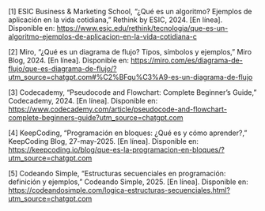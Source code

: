 [1] ESIC Business & Marketing School, “¿Qué es un algoritmo? Ejemplos de aplicación en la vida cotidiana,” Rethink by ESIC, 2024. [En línea]. Disponible en: https://www.esic.edu/rethink/tecnologia/que-es-un-algoritmo-ejemplos-de-aplicacion-en-la-vida-cotidiana-c

[2] Miro, “¿Qué es un diagrama de flujo? Tipos, símbolos y ejemplos,” Miro Blog, 2024. [En línea]. Disponible en: https://miro.com/es/diagrama-de-flujo/que-es-diagrama-de-flujo/?utm_source=chatgpt.com#%C2%BFqu%C3%A9-es-un-diagrama-de-flujo

[3] Codecademy, “Pseudocode and Flowchart: Complete Beginner’s Guide,” Codecademy, 2024. [En línea]. Disponible en: https://www.codecademy.com/article/pseudocode-and-flowchart-complete-beginners-guide?utm_source=chatgpt.com

[4] KeepCoding, “Programación en bloques: ¿Qué es y cómo aprender?,” KeepCoding Blog, 27-may-2025. [En línea]. Disponible en: https://keepcoding.io/blog/que-es-la-programacion-en-bloques/?utm_source=chatgpt.com

[5] Codeando Simple, “Estructuras secuenciales en programación: definición y ejemplos,” Codeando Simple, 2025. [En línea]. Disponible en: https://codeandosimple.com/logica-estructuras-secuenciales.html?utm_source=chatgpt.com
